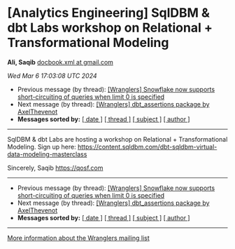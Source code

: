 









[Analytics Engineering] SqlDBM & dbt Labs workshop on Relational + Transformational Modeling
============================================================================================


**Ali, Saqib**
[docbook.xml at gmail.com](mailto:wranglers%40analyticsengineering.net?Subject=Re%3A%20%5BWranglers%5D%20SqlDBM%20%26%20dbt%20Labs%20workshop%20on%20Relational%20%2B%0A%20Transformational%20Modeling&In-Reply-To=%3CCABDm0O-u6iCpeJ4e%2B6A9ju6zAkigVtuM4dov4a%3D2MsECzzBeRA%40mail.gmail.com%3E "[Wranglers] SqlDBM & dbt Labs workshop on Relational + Transformational Modeling")   

*Wed Mar 6 17:03:08 UTC 2024*
* Previous message (by thread): [[Wranglers] Snowflake now supports short-circuiting of queries when limit 0 is specified](000006.html)
* Next message (by thread): [[Wranglers] dbt\_assertions package by AxelThevenot](000008.html)
* **Messages sorted by:**
[[ date ]](date.html#7)
[[ thread ]](thread.html#7)
[[ subject ]](subject.html#7)
[[ author ]](author.html#7)




---



SqlDBM & dbt Labs are hosting a workshop on Relational + Transformational
Modeling. Sign up here:
<https://content.sqldbm.com/dbt-sqldbm-virtual-data-modeling-masterclass>

Sincerely,
Saqib
<https://qosf.com>
  
  




---


* Previous message (by thread): [[Wranglers] Snowflake now supports short-circuiting of queries when limit 0 is specified](000006.html)
* Next message (by thread): [[Wranglers] dbt\_assertions package by AxelThevenot](000008.html)
* **Messages sorted by:**
[[ date ]](date.html#7)
[[ thread ]](thread.html#7)
[[ subject ]](subject.html#7)
[[ author ]](author.html#7)




---


[More information about the Wranglers
mailing list](https://analyticsengineering.net/mailman/listinfo/wranglers)  






